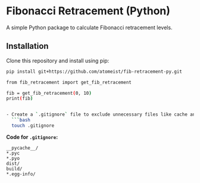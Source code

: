 # Fibonacci Retracement (Python)

A simple Python package to calculate Fibonacci retracement levels.

## Installation

Clone this repository and install using pip:

```bash
pip install git+https://github.com/atomeist/fib-retracement-py.git

from fib_retracement import get_fib_retracement

fib = get_fib_retracement(0, 10)
print(fib)


- Create a `.gitignore` file to exclude unnecessary files like cache and build files:
  ```bash
  touch .gitignore
  ```

**Code for `.gitignore`:**
```gitignore
__pycache__/
*.pyc
*.pyo
dist/
build/
*.egg-info/
